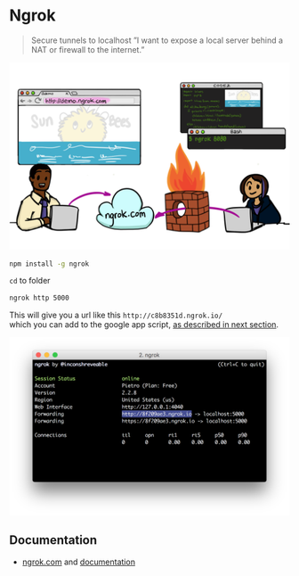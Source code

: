 # Ngrok

>Secure tunnels to localhost
”I want to expose a local server behind a NAT or firewall to the internet.”


![Ngrok overview](/assets/ngrok_demo.png)

```bash
npm install -g ngrok
```

`cd` to folder

<!-- TODO: check if might need to start the server, `npm start` in separate terminal tab? -->

```bash
ngrok http 5000
```

This will give you a url like this `http://c8b8351d.ngrok.io/`   
which you can add to the google app script, 
[as described in next section](/setting-up-opened-captions-with-gdocs/google-app-script.md).

![Ngrok terminal](/assets/ngrok_terminal.png)



## Documentation
- [ngrok.com](http://ngrok.com) and [documentation](https://ngrok.com/docs)

